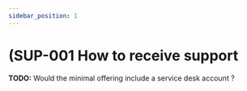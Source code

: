 ```yaml
---
sidebar_position: 1
---
```


# (SUP-001 How to receive support
**TODO:** Would the minimal offering include a service desk account ?